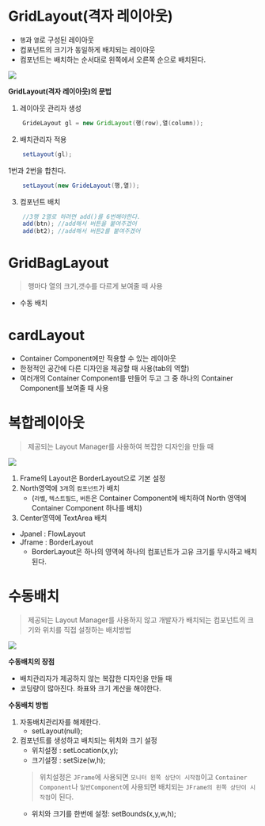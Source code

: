 # **GridLayout(격자 레이아웃)**
- `행`과 `열`로 구성된 레이아웃
- 컴포넌트의 크기가 동일하게 배치되는 레이아웃
- 컴포넌트는 배치하는 순서대로 왼쪽에서 오른쪽 순으로 배치된다.

<img src = "https://user-images.githubusercontent.com/69107255/100498015-8c1b6280-31a2-11eb-9f80-7fe73c37cb95.png">

**GridLayout(격자 레이아웃)의 문법**
1. 레이아웃 관리자 생성
```java
    GrideLayout gl = new GridLayout(행(row),열(column));
```

2. 배치관리자 적용
```java
    setLayout(gl);
```

1번과 2번을 합친다.
```java
    setLayout(new GrideLayout(행,열));
```

3. 컴포넌트 배치
```java
    //3행 2열로 하려면 add()를 6번해야한다.
    add(btn); //add해서 버튼을 붙여주겠어
    add(bt2); //add해서 버튼2를 붙여주겠어
```

# **GridBagLayout**
> 행마다 열의 크기,갯수를 다르게 보여줄 때 사용
- 수동 배치


# **cardLayout**
- Container Component에만 적용할 수 있는 레이아웃
- 한정적인 공간에 다른 디자인을 제공할 때 사용(tab의 역할)
- 여러개의 Container Component를 만들어 두고 그 중 하나의 Container Component를 보여줄 때 사용

# **복합레이아웃**
> 제공되는 Layout Manager를 사용하여 복잡한 디자인을 만들 때

<img src = "https://user-images.githubusercontent.com/69107255/99621363-178e4880-2a6b-11eb-9e41-49a79774b201.JPG">

1. Frame의 Layout은 BorderLayout으로 기본 설정
2. North영역에 `3개`의 `컴포넌트`가 배치
    - (`라벨`, `텍스트필드`, `버튼`은 Container Component에 배치하여 North 영역에 Container Component 하나를 배치)
3. Center영역에 TextArea 배치

- Jpanel : FlowLayout
- Jframe : BorderLayout
    - BorderLayout은 하나의 영역에 하나의 컴포넌트가 고유 크기를 무시하고 배치된다.

# **수동배치**
> 제공되는 Layout Manager를 사용하지 않고 개발자가 배치되는 컴포넌트의 크기와 위치를 직접 설정하는 배치방법

<img src = "https://user-images.githubusercontent.com/69107255/99621523-76ec5880-2a6b-11eb-861a-d6d66060200e.png">

**수동배치의 장점**
- 배치관리자가 제공하지 않는 복잡한 디자인을 만들 때
- 코딩량이 많아진다. 좌표와 크기 계산을 해야한다.

**수동배치 방법**
1. 자동배치관리자를 해제한다.
    - setLayout(null);
2. 컴포넌트를 생성하고 배치되는 위치와 크기 설정
    - 위치설정 : setLocation(x,y);
    - 크기설정 : setSize(w,h);
    > 위치설정은 `JFrame`에 사용되면 `모니터 왼쪽 상단이 시작점`이고 `Container Component`나 `일반Component`에 사용되면 배치되는 `JFrame의 왼쪽 상단이 시작점`이 된다.
   - 위치와 크기를 한번에 설정: setBounds(x,y,w,h);